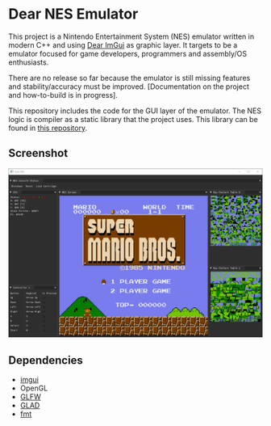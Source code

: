 # Dear NES Emulator

This project is a Nintendo Entertainment System (NES) emulator written in modern C++ and using [Dear ImGui](https://github.com/ocornut/imgui) as graphic layer. It targets to be a emulator focused for game developers, programmers and assembly/OS enthusiasts.

There are no release so far because the emulator is still missing features and stability/accuracy must be improved. [Documentation on the project and how-to-build is in progress].

This repository includes the code for the GUI layer of the emulator. The NES logic is compiler as a static library that the project uses. This library can be found in [this repository](https://github.com/eariassoto/dear_nes_lib). 

## Screenshot

![Dear NES Emulator](screenshot.PNG)

## Dependencies
+ [imgui](https://github.com/ocornut/imgui)
+ OpenGL
+ [GLFW](https://github.com/glfw/glfw)
+ [GLAD](https://glad.dav1d.de/)
+ [fmt](https://github.com/fmtlib/fmt)
